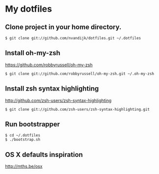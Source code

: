 # My dotfiles

## Clone project in your home directory.

    $ git clone git://github.com/nvandijk/dotfiles.git ~/.dotfiles

## Install oh-my-zsh

https://github.com/robbyrussell/oh-my-zsh

    $ git clone git://github.com/robbyrussell/oh-my-zsh.git ~/.oh-my-zsh

## Install zsh syntax highlighting

http://github.com/zsh-users/zsh-syntax-highlighting

    $ git clone git://github.com/zsh-users/zsh-syntax-highlighting.git

## Run bootstrapper

    $ cd ~/.dotfiles
    $ ./bootstrap.sh

## OS X defaults inspiration

http://mths.be/osx

